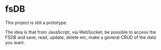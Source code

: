 # fsDB

This project is still a prototype.

The idea is that from JavaScript, via WebSocket, be possible to access the FSDB and save, read, update, delete etc, make a general CRUD of the data you want.
